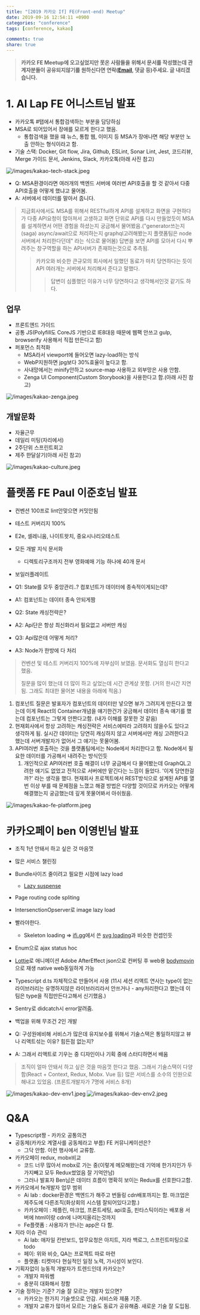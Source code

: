 ```yaml
---
title: "[2019 카카오 If] FE(Front-end) Meetup"
date: 2019-09-16 12:54:11 +0900
categories: "conference"
tags: [conference, kakao]

comments: true
share: true
---
```


> **카카오 FE Meetup에 오고싶었지만 못온 사람들을 위해서 문서를 작성했는데 관계자분들이 공유되지않기를 원하신다면 연락(<a href="mailto:email@qvil.dev">Email</a>, 댓글 등)주세요. 글 내리겠습니다.**

# 1. AI Lap FE 어니스트님 발표

- 카카오톡 #탭에서 통합검색하는 부분을 담당하심
- MSA로 되어있어서 장애를 모르게 한다고 했음.
  - 통합검색을 했을 떄 뉴스, 통합 웹, 이미지 등 MSA가 장애나면 해당 부분만 노출 안하는 형식이라고 함.
- 기술 스택: Docker, Git flow, Jira, Github, ESLint, Sonar Lint, Jest, 코드리뷰, Merge 가이드 문서, Jenkins, Slack, 카카오톡(아래 사진 참고)

![/images/kakao-tech-stack.jpeg](/images/kakao-tech-stack.jpeg)

- Q: MSA환경이라면 여러개의 백엔드 서버에 여러번 API호출을 할 것 같아서 다중 API호출을 어떻게 했냐고 물어봄.
- A: 서버에서 데이터를 말아서 줍니다.

> 지금회사에서도 MSA를 위해서 RESTful하게 API를 설계하고 화면을 구현하다가 다중 API요청이 많아져서 고생하고 화면 단위로 API를 다시 만들었듯이 MSA를 설계하면서 어떤 경험을 하셨는지 궁금해서 물어봤음.("generator쓰는지(saga) async/await으로 처리하는지 graphql고려해봤는지 플랫폼팀은 node서버에서 처리한다던데" 라는 식으로 물어봄) 답변을 보면 API를 모아서 다시 뿌려주는 창구역할을 하는 API서버가 존재하는것으로 추측됨.
>
> > 카카오와 비슷한 큰규모의 회사에서 일했던 동료가 마치 당연하다는 듯이 API 여러개는 서버에서 처리해서 준다고 말했다.
> >
> > > 답변이 심플했던 이유가 너무 당연하다고 생각해서인것 같기도 하다.

## 업무

- 프론트엔드 가이드
- 공통 JS(Polyfill도 CoreJS 기반으로 IE8대응 때문에 웹팩 안쓰고 gulp, browserify 사용해서 직접 만든다고 함)
- 퍼포먼스 최적화
  - MSA라서 viewport에 들어오면 lazy-load하는 방식
  - WebP지원하면 jpg보다 30%효율이 높다고 함.
  - 사내망에서는 minify안하고 source-map 사용하고 외부망은 사용 안함.
  - Zenga UI Component(Custom Storybook)을 사용한다고 함.(아래 사진 참고)

![/images/kakao-zenga.jpeg](/images/kakao-zenga.jpeg)

## 개발문화

- 자율근무
- 데일리 미팅(자리에서)
- 2주단위 스프린트회고
- 제주 한달살기(아래 사진 참고)

![/images/kakao-culture.jpeg](/images/kakao-culture.jpeg)

# 플랫폼 FE Paul 이준호님 발표

- 컨벤션 100프로 lint안맞으면 커밋안됨
- 테스트 커버리지 100%
- E2e, 셀레니움, 나이트왓치, 중요시나리오테스트
- 모든 개발 지식 문서화
  - 디렉토리구조까지 전부 영화예매 기능 하나에 40개 문서
- 보일러플레이트

- Q1: State를 모두 중앙관리..? 컴포넌트가 데이터에 종속적이게되는데?
- A1: 컴포넌트는 데이터 종속 안되게짬
- Q2: State 캐싱전략은?
- A2: Api단은 항상 최신화라서 필요없고 서버만 캐싱
- Q3: Api많은데 어떻게 처리?
- A3: Node가 한방에 다 처리

> 컨벤션 및 테스트 커버리지 100%에 자부심이 보였음. 문서화도 열심히 한다고 했음.
>
> 질문을 많이 했는데 더 많이 하고 싶었는데 시간 관계상 못함. (거의 한시간 지연됨. 그래도 최대한 물어본 내용을 아래에 적음.)

1. 컴포넌트 질문은 발표자가 컴포넌트의 데이터만 넣으면 뷰가 그려지게 만든다고 했는데 이게 React의 Container개념을 얘기한건가 궁금해서 데이터 종속 얘기를 했는데 컴포넌트는 그렇게 안짠다고함. (내가 이해를 잘못한 것 같음)
1. 현재회사에서 항상 고려하는 캐싱전략은 서비스에따라 고려하지 않을수도 있다고 생각하게 됨. 실시간 데이터는 당연히 캐싱하지 않고 서버에서만 캐싱 고려한다고 했는데 서버개발자가 없어서 그 얘기는 못물어봄.
1. API여러번 호출하는 것을 플랫폼팀에서는 Node에서 처리한다고 함. Node에서 필요한 데이터를 가공해서 내려주는 방식인듯
   1. 개인적으로 API여러번 호출 해결이 너무 궁금해서 다 물어봤는데 GraphQL고려한 얘기도 없었고 전적으로 서버에만 맡긴다는 느낌이 들었다. '이게 당연한걸까?' 라는 생각을 했다. 현재회사 프로젝트에서 REST방식으로 설계된 API를 열번 이상 부를 때 문제점을 느꼈고 해결 방법은 다양할 것이므로 카카오는 어떻게 해결했는지 궁금했는데 깊게 못물어봐서 아쉬웠음.

![/images/kakao-fe-platform.jpeg](/images/kakao-fe-platform.jpeg)

# 카카오페이 ben 이영빈님 발표

- 조직 1년 안돼서 하고 싶은 것 마음껏
- 많은 서비스 챌린징
- Bundle사이즈 줄이려고 필요한 시점에 lazy load
  - [Lazy suspense](https://reactjs.org/docs/code-splitting.html#reactlazy)
- Page routing code spliting
- IntersenctionOpserver로 image lazy load
- 빨라야한다.
  - Skeleton loading => [ifi.gg](http://ifi.gg/)에서 쓴 [svg loading](http://danilowoz.com/create-content-loader/)과 비슷한 컨셉인듯
- Enum으로 ajax status hoc
- [Lottie](https://airbnb.design/lottie/)로 애니메이션 Adobe AfterEffect json으로 컨버팅 후 web용 [bodymovin](https://github.com/airbnb/lottie-web)으로 재생 native web동일하게 가능
- Typescript d.ts 자체적으로 만들어서 사용 (11시 세션 리액트 연사는 type이 없는 라이브러리는 유명하지않은 라이브러리라서 안쓰거나 - any처리한다고 했는데 이 팀은 type을 직접만든다고해서 신기했음.)
- Sentry로 didcatch시 error알려줌.
- 백업을 위해 무조건 2인 개발

- Q: 구성원에비해 서비스가 많은데 유지보수를 위해서 기술스택은 통일하지않고 뷰나 리액트섞는 이유? 힘든점 없는지?
- A: 그래서 리액트로 기우는 중 디자인이나 기획 중에 스터디하면서 배움

> 조직이 얼마 안돼서 하고 싶은 것을 마음껏 한다고 했음. 그래서 기술스택이 다양함(React + Context, Redux, Mobx. Vue 등)
> 많은 서비스를 소수의 인원으로 해내고 있었음. (프론트개발자가 7명에 서비스 8개)

![/images/kakao-dev-env1.jpeg](/images/kakao-dev-env1.jpeg)
![/images/kakao-dev-env2.jpeg](/images/kakao-dev-env2.jpeg)

# Q&A

- Typescript짱 - 카카오 공통의견
- 공동체(카카오 계열사를 공동체라고 부름) FE 커뮤니케이션은?
  - 그닥 안함. 이런 행사에서 교류함.
- 카카오페이 redux, mobx비교
  - 코드 너무 많아서 mobx로 가는 중(이렇게 메모해왔는데 기억에 한가지인가 두가지빼고 모두 Redux썼었음 잘 기억안남)
  - 그러나 발표자 Ben님은 데이터 흐름이 명확히 보이는 Redux를 선호한다고함.
- 카카오에서 fe개발자 업무 범위
  - Ai lab : docker환경은 백엔드가 해주고 번들링 cdn배포까지는 함. 마크업은 제주도에 다른조직(화상회의 시스템 잘되어있다고함.)
  - 카카오페이 : 제플린, 마크업, 프론트세팅, api호출, 핀타스틱이라는 배포용 서버에 html이랑 cdn에 나머지올리는것까지
  - Fe플랫폼 : 사용자가 만나는 app은 다 함.
- 지라 이슈 관리
  - Ai lab: 애자일 칸반보드, 업무요청은 아지트, 지라 백로그, 스프린트미팅으로 todo
  - 페이: 위와 비슷, QA는 프로젝트 따로 마련
  - 플랫폼: 티켓마다 현실적인 일정 노력, 가시성이 보인다.
- 기획자없이 능동적 개발자가 트렌드인데 카카오는?
  - 개발자 파워쎔
  - 충분히 대화해서 정함
- 기술 정하는 기준? 기술 잘 모르는 개발자 있으면?
  - 카카오는 한가지 기술셋으로 안감. 서비스와 제품 기준.
  - 개발자 교류가 많아서 모르는 기술도 동료가 공유해줌. 새로운 기술 잘 도입됨.
